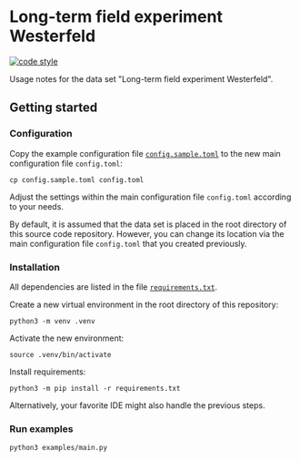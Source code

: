# Long-term field experiment Westerfeld

[![code style](https://img.shields.io/badge/code%20style-black-black)](https://github.com/psf/black)

Usage notes for the data set "Long-term field experiment Westerfeld".

## Getting started

### Configuration

Copy the example configuration file [`config.sample.toml`](config.sample.toml) to the new main configuration file `config.toml`:
```
cp config.sample.toml config.toml
```
Adjust the settings within the main configuration file `config.toml` according to your needs.

By default, it is assumed that the data set is placed in the root directory of this source code repository.
However, you can change its location via the main configuration file `config.toml` that you created previously.

### Installation

All dependencies are listed in the file [`requirements.txt`](requirements.txt).

Create a new virtual environment in the root directory of this repository:
```
python3 -m venv .venv
```

Activate the new environment:
```
source .venv/bin/activate
```

Install requirements:
```
python3 -m pip install -r requirements.txt
```

Alternatively, your favorite IDE might also handle the previous steps.

### Run examples

```
python3 examples/main.py
```

